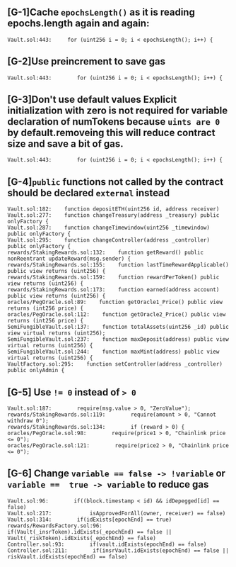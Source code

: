 ## [G-1]Cache  `epochsLength()` as it is reading epochs.length again and again:

```solidity
Vault.sol:443:     for (uint256 i = 0; i < epochsLength(); i++) {
```


## [G-2]Use preincrement to save gas
```solidity
Vault.sol:443:        for (uint256 i = 0; i < epochsLength(); i++) {
```

## [G-3]Don't use default values Explicit initialization with zero is not required for variable declaration of numTokens because `uints are 0` by default.removeing this will reduce contract size and save a bit of gas.

```solidity
Vault.sol:443:        for (uint256 i = 0; i < epochsLength(); i++) {
```


## [G-4]`public` functions not called by the contract should be declared `external` instead   
```solidity
Vault.sol:182:    function depositETH(uint256 id, address receiver)
Vault.sol:277:    function changeTreasury(address _treasury) public onlyFactory {
Vault.sol:287:    function changeTimewindow(uint256 _timewindow) public onlyFactory {
Vault.sol:295:    function changeController(address _controller) public onlyFactory {
rewards/StakingRewards.sol:132:    function getReward() public nonReentrant updateReward(msg.sender) {
rewards/StakingRewards.sol:155:    function lastTimeRewardApplicable() public view returns (uint256) {
rewards/StakingRewards.sol:159:    function rewardPerToken() public view returns (uint256) {
rewards/StakingRewards.sol:173:    function earned(address account) public view returns (uint256) {
oracles/PegOracle.sol:89:    function getOracle1_Price() public view returns (int256 price) {
oracles/PegOracle.sol:112:    function getOracle2_Price() public view returns (int256 price) {
SemiFungibleVault.sol:137:    function totalAssets(uint256 _id) public view virtual returns (uint256);
SemiFungibleVault.sol:237:    function maxDeposit(address) public view virtual returns (uint256) {
SemiFungibleVault.sol:244:    function maxMint(address) public view virtual returns (uint256) {
VaultFactory.sol:295:    function setController(address _controller) public onlyAdmin {
```

## [G-5] Use `!= 0` instead of `> 0` 
```solidity
Vault.sol:187:        require(msg.value > 0, "ZeroValue");
rewards/StakingRewards.sol:119:        require(amount > 0, "Cannot withdraw 0");
rewards/StakingRewards.sol:134:        if (reward > 0) {
oracles/PegOracle.sol:98:        require(price1 > 0, "Chainlink price <= 0");
oracles/PegOracle.sol:121:        require(price2 > 0, "Chainlink price <= 0");
```

## [G-6] Change `variable == false -> !variable` or `variable ==  true -> variable` to reduce gas
```solidity
Vault.sol:96:        if((block.timestamp < id) && idDepegged[id] == false)
Vault.sol:217:            isApprovedForAll(owner, receiver) == false)
Vault.sol:314:        if(idExists[epochEnd] == true)
rewards/RewardsFactory.sol:96:        if(Vault(_insrToken).idExists(_epochEnd) == false || Vault(_riskToken).idExists(_epochEnd) == false)
Controller.sol:93:        if(vault.idExists(epochEnd) == false)
Controller.sol:211:        if(insrVault.idExists(epochEnd) == false || riskVault.idExists(epochEnd) == false)
```

